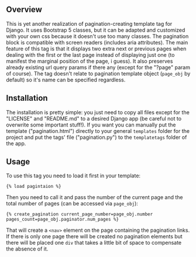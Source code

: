 ## Overview
This is yet another realization of pagination-creating template tag for Django. It uses Bootstrap 5 classes, but it can be adapted and customized with your own css because it doesn't use too many classes. The pagination block is compatible with screen readers (includes aria attributes). The main feature of this tag is that it displays two extra next or previous pages when dealing with the first or the last page instead of displaying just one (to manifest the marginal position of the page, i guess). It also preserves already existing url query params if there any (except for the "?page" param of course). The tag doesn't relate to pagination template object (`page_obj` by default) so it's name can be specified regardless.

## Installation
The installation is pretty simple: you just need to copy all files except for the "LICENSE" and "README.md" to a desired Django app (be careful not to overwrite some important stuff!). If you want you can manually put the template ("pagination.html") directly to your general `templates` folder for the project and put the tags' file ("pagination.py") to the `templatetags` folder of the app.

## Usage
To use this tag you need to load it first in your template:
```
{% load pagintaion %}
```
Then you need to call it and pass the number of the current page and the total number of pages (can be accessed via `page_obj`):
```
{% create_pagination current_page_number=page_obj.number pages_count=page_obj.paginator.num_pages %}
```
That will create a `<nav>` element on the page containing the pagination links. If there is only one page there will be created no pagination elements but there will be placed one `div` that takes a little bit of space to compensate the absence of it. 
